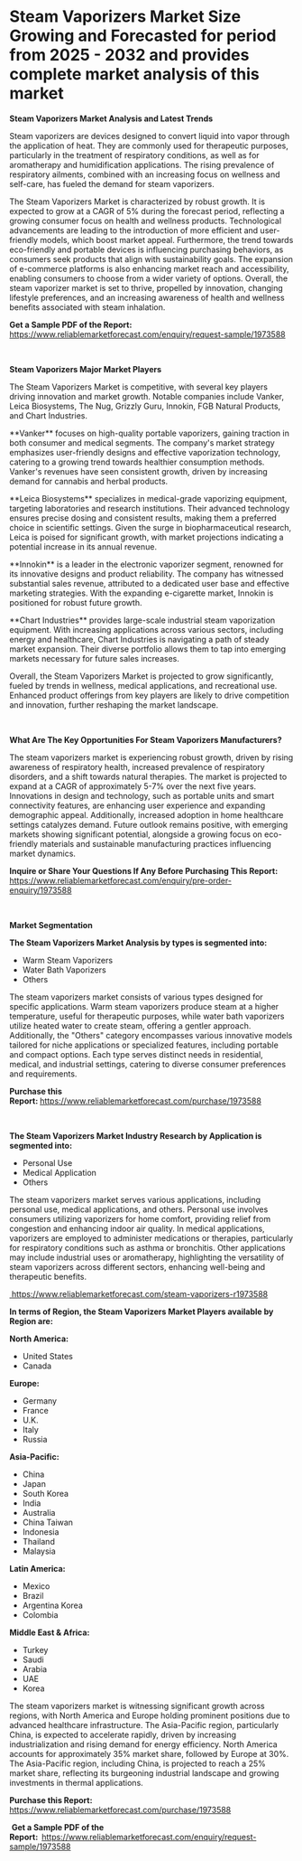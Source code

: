 <p><h1>Steam Vaporizers Market Size Growing and Forecasted for period from 2025 - 2032 and provides complete market analysis of this market</h1></p><p><strong>Steam Vaporizers Market Analysis and Latest Trends</strong></p>
<p><p>Steam vaporizers are devices designed to convert liquid into vapor through the application of heat. They are commonly used for therapeutic purposes, particularly in the treatment of respiratory conditions, as well as for aromatherapy and humidification applications. The rising prevalence of respiratory ailments, combined with an increasing focus on wellness and self-care, has fueled the demand for steam vaporizers.</p><p>The Steam Vaporizers Market is characterized by robust growth. It is expected to grow at a CAGR of 5% during the forecast period, reflecting a growing consumer focus on health and wellness products. Technological advancements are leading to the introduction of more efficient and user-friendly models, which boost market appeal. Furthermore, the trend towards eco-friendly and portable devices is influencing purchasing behaviors, as consumers seek products that align with sustainability goals. The expansion of e-commerce platforms is also enhancing market reach and accessibility, enabling consumers to choose from a wider variety of options. Overall, the steam vaporizer market is set to thrive, propelled by innovation, changing lifestyle preferences, and an increasing awareness of health and wellness benefits associated with steam inhalation.</p></p>
<p><strong>Get a Sample PDF of the Report:&nbsp;</strong> <a href="https://www.reliablemarketforecast.com/enquiry/request-sample/1973588?utm_campaign=3166&utm_medium=2&utm_source=Github&utm_content=ia&utm_term=12042025&utm_id=steam-vaporizers">https://www.reliablemarketforecast.com/enquiry/request-sample/1973588</a></p>
<p>&nbsp;</p>
<p><strong>Steam Vaporizers Major Market Players</strong></p>
<p><p>The Steam Vaporizers Market is competitive, with several key players driving innovation and market growth. Notable companies include Vanker, Leica Biosystems, The Nug, Grizzly Guru, Innokin, FGB Natural Products, and Chart Industries.</p><p>**Vanker** focuses on high-quality portable vaporizers, gaining traction in both consumer and medical segments. The company's market strategy emphasizes user-friendly designs and effective vaporization technology, catering to a growing trend towards healthier consumption methods. Vanker's revenues have seen consistent growth, driven by increasing demand for cannabis and herbal products.</p><p>**Leica Biosystems** specializes in medical-grade vaporizing equipment, targeting laboratories and research institutions. Their advanced technology ensures precise dosing and consistent results, making them a preferred choice in scientific settings. Given the surge in biopharmaceutical research, Leica is poised for significant growth, with market projections indicating a potential increase in its annual revenue.</p><p>**Innokin** is a leader in the electronic vaporizer segment, renowned for its innovative designs and product reliability. The company has witnessed substantial sales revenue, attributed to a dedicated user base and effective marketing strategies. With the expanding e-cigarette market, Innokin is positioned for robust future growth.</p><p>**Chart Industries** provides large-scale industrial steam vaporization equipment. With increasing applications across various sectors, including energy and healthcare, Chart Industries is navigating a path of steady market expansion. Their diverse portfolio allows them to tap into emerging markets necessary for future sales increases.</p><p>Overall, the Steam Vaporizers Market is projected to grow significantly, fueled by trends in wellness, medical applications, and recreational use. Enhanced product offerings from key players are likely to drive competition and innovation, further reshaping the market landscape.</p></p>
<p>&nbsp;</p>
<p><strong>What Are The Key Opportunities For Steam Vaporizers Manufacturers?</strong></p>
<p><p>The steam vaporizers market is experiencing robust growth, driven by rising awareness of respiratory health, increased prevalence of respiratory disorders, and a shift towards natural therapies. The market is projected to expand at a CAGR of approximately 5-7% over the next five years. Innovations in design and technology, such as portable units and smart connectivity features, are enhancing user experience and expanding demographic appeal. Additionally, increased adoption in home healthcare settings catalyzes demand. Future outlook remains positive, with emerging markets showing significant potential, alongside a growing focus on eco-friendly materials and sustainable manufacturing practices influencing market dynamics.</p></p>
<p><strong>Inquire or Share Your Questions If Any Before Purchasing This Report:</strong> <a href="https://www.reliablemarketforecast.com/enquiry/pre-order-enquiry/1973588?utm_campaign=3166&utm_medium=2&utm_source=Github&utm_content=ia&utm_term=12042025&utm_id=steam-vaporizers">https://www.reliablemarketforecast.com/enquiry/pre-order-enquiry/1973588</a></p>
<p>&nbsp;</p>
<p><strong>Market Segmentation</strong></p>
<p><strong>The Steam Vaporizers Market Analysis by types is segmented into:</strong></p>
<p><ul><li>Warm Steam Vaporizers</li><li>Water Bath Vaporizers</li><li>Others</li></ul></p>
<p><p>The steam vaporizers market consists of various types designed for specific applications. Warm steam vaporizers produce steam at a higher temperature, useful for therapeutic purposes, while water bath vaporizers utilize heated water to create steam, offering a gentler approach. Additionally, the "Others" category encompasses various innovative models tailored for niche applications or specialized features, including portable and compact options. Each type serves distinct needs in residential, medical, and industrial settings, catering to diverse consumer preferences and requirements.</p></p>
<p><strong>Purchase this Report:&nbsp;</strong><a href="https://www.reliablemarketforecast.com/purchase/1973588?utm_campaign=3166&utm_medium=2&utm_source=Github&utm_content=ia&utm_term=12042025&utm_id=steam-vaporizers">https://www.reliablemarketforecast.com/purchase/1973588</a></p>
<p>&nbsp;</p>
<p><strong>The Steam Vaporizers Market Industry Research by Application is segmented into:</strong></p>
<p><ul><li>Personal Use</li><li>Medical Application</li><li>Others</li></ul></p>
<p><p>The steam vaporizers market serves various applications, including personal use, medical applications, and others. Personal use involves consumers utilizing vaporizers for home comfort, providing relief from congestion and enhancing indoor air quality. In medical applications, vaporizers are employed to administer medications or therapies, particularly for respiratory conditions such as asthma or bronchitis. Other applications may include industrial uses or aromatherapy, highlighting the versatility of steam vaporizers across different sectors, enhancing well-being and therapeutic benefits.</p></p>
<p><a href="https://www.reliablemarketforecast.com/steam-vaporizers-r1973588?utm_campaign=3166&utm_medium=2&utm_source=Github&utm_content=ia&utm_term=12042025&utm_id=steam-vaporizers">&nbsp;https://www.reliablemarketforecast.com/steam-vaporizers-r1973588</a></p>
<p><strong>In terms of Region, the Steam Vaporizers Market Players available by Region are:</strong></p>
<p>
    <p> <strong> North America: </strong>
        <ul>
            <li>United States</li>
            <li>Canada</li>
        </ul>
        </p> 
    <p> <strong> Europe: </strong>
        <ul>
            <li>Germany</li>
            <li>France</li>
            <li>U.K.</li>
            <li>Italy</li>
            <li>Russia</li>
        </ul>
        </p> 
    <p> <strong> Asia-Pacific: </strong>
        <ul>
            <li>China</li>
            <li>Japan</li>
            <li>South Korea</li>
            <li>India</li>
            <li>Australia</li>
            <li>China Taiwan</li>
            <li>Indonesia</li>
            <li>Thailand</li>
            <li>Malaysia</li>
        </ul>
        </p> 
    <p> <strong> Latin America: </strong>
        <ul>
            <li>Mexico</li>
            <li>Brazil</li>
            <li>Argentina Korea</li>
            <li>Colombia</li>
        </ul>
        </p> 
    <p> <strong> Middle East & Africa: </strong>
        <ul>
            <li>Turkey</li>
            <li>Saudi</li>
            <li>Arabia</li>
            <li>UAE</li>
            <li>Korea</li>
        </ul>
    </p>
    </p>
<p><p>The steam vaporizers market is witnessing significant growth across regions, with North America and Europe holding prominent positions due to advanced healthcare infrastructure. The Asia-Pacific region, particularly China, is expected to accelerate rapidly, driven by increasing industrialization and rising demand for energy efficiency. North America accounts for approximately 35% market share, followed by Europe at 30%. The Asia-Pacific region, including China, is projected to reach a 25% market share, reflecting its burgeoning industrial landscape and growing investments in thermal applications.</p></p>
<p><strong>Purchase this Report: </strong><a href="https://www.reliablemarketforecast.com/purchase/1973588?utm_campaign=3166&utm_medium=2&utm_source=Github&utm_content=ia&utm_term=12042025&utm_id=steam-vaporizers">https://www.reliablemarketforecast.com/purchase/1973588</a></p>
<p>&nbsp;<strong>Get a Sample PDF of the Report:&nbsp;&nbsp;</strong><a href="https://www.reliablemarketforecast.com/enquiry/request-sample/1973588?utm_campaign=3166&utm_medium=2&utm_source=Github&utm_content=ia&utm_term=12042025&utm_id=steam-vaporizers">https://www.reliablemarketforecast.com/enquiry/request-sample/1973588</a></p>
<p><strong></strong></p>
<p><p></p><p></p><p></p></p>